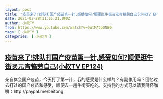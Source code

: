 ```yaml
---
layout: post
title: "疫苗来了!排队打国产疫苗第一针,感受如何?顺便逛牛街买元宵犒劳自己(小叔TV EP124)"
date: 2021-02-28T11:05:21.000Z
author: 小叔TV
from: https://www.youtube.com/watch?v=0utMAtpONB0
tags: [ 小叔TV ]
categories: [ 小叔TV ]
---
```

<!--1614510321000-->
[疫苗来了!排队打国产疫苗第一针,感受如何?顺便逛牛街买元宵犒劳自己(小叔TV EP124)](https://www.youtube.com/watch?v=0utMAtpONB0)
------

<div>
亲自体会国产疫苗，今天打了第一针，我的感受是什么样的？有副作用吗？回忆过去打过的国产疫苗和感受，顺便去一趟牛街买吃的。支持我的方式可以请我喝杯咖啡：http://paypal.me/beitong
</div>
